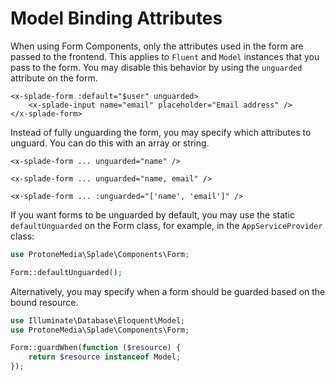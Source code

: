# Model Binding Attributes

When using Form Components, only the attributes used in the form are passed to the frontend. This applies to `Fluent` and `Model` instances that you pass to the form. You may disable this behavior by using the `unguarded` attribute on the form.

```blade
<x-splade-form :default="$user" unguarded>
    <x-splade-input name="email" placeholder="Email address" />
</x-splade-form>
```

Instead of fully unguarding the form, you may specify which attributes to unguard. You can do this with an array or string.

```blade
<x-splade-form ... unguarded="name" />

<x-splade-form ... unguarded="name, email" />

<x-splade-form ... :unguarded="['name', 'email']" />
```

If you want forms to be unguarded by default, you may use the static `defaultUnguarded` on the Form class, for example, in the `AppServiceProvider` class:

```php
use ProtoneMedia\Splade\Components\Form;

Form::defaultUnguarded();
```

Alternatively, you may specify when a form should be guarded based on the bound resource.

```php
use Illuminate\Database\Eloquent\Model;
use ProtoneMedia\Splade\Components\Form;

Form::guardWhen(function ($resource) {
    return $resource instanceof Model;
});
```